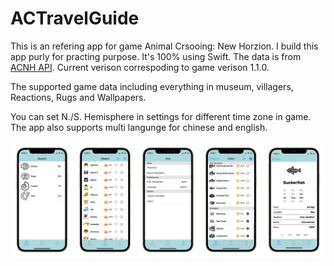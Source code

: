 # ACTravelGuide

This is an refering app for game Animal Crsooing: New Horzion. I build this app purly for practing purpose. It's 100% using Swift. The data is from [ACNH API](acnh.tnrd.net). Current verison correspoding to game verison 1.1.0.

The supported game data including everything in museum, villagers, Reactions, Rugs and Wallpapers.

You can set N./S. Hemisphere in settings for different time zone in game. The app also supports multi langunge for chinese and english.

![Screenshot](Screenshot/displaySS.JPEG)

